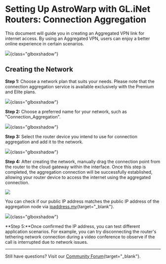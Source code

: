 # Setting Up AstroWarp with GL.iNet Routers: Connection Aggregation

This document will guide you in creating an Aggregated VPN link for internet access. By using an Aggregated VPN, users can enjoy a better online experience in certain scenarios.

![](https://static.gl-inet.com/docs/astrowarp/tutorials/aggregation/1.png){class="glboxshadow"}

## Creating the Network

**Step 1:** Choose a network plan that suits your needs. Please note that the connection aggregation service is available exclusively with the Premium and Elite plans.

![](https://static.gl-inet.com/docs/astrowarp/quick_start/10.png){class="glboxshadow"}

**Step 2:** Choose a preferred name for your network, such as "Connection_Aggregation".

![](https://static.gl-inet.com/docs/astrowarp/tutorials/aggregation/3.png){class="glboxshadow"}


**Step 3:** Select the router device you intend to use for connection aggregation and add it to the network.

![](https://static.gl-inet.com/docs/astrowarp/tutorials/aggregation/4.png){class="glboxshadow"}


**Step 4:** After creating the network, manually drag the connection point from the router to the cloud gateway within the interface. Once this step is completed, the aggregation connection will be successfully established, allowing your router device to access the internet using the aggregated connection.

![](https://static.gl-inet.com/docs/astrowarp/quick_start/router-connect-cloud-gateway.gif)


You can check if our public IP address matches the public IP address of the aggregation node via [ipaddress.my](https://www.ipaddress.my/){target="_blank"}.

![](https://static.gl-inet.com/docs/astrowarp/tutorials/aggregation/5.png){class="glboxshadow"}

**Step 5:**Once confirmed the IP address, you can test different application scenarios. For example, you can try disconnecting the router's tethering network connection during a video conference to observe if the call is interrupted due to network issues.

___

Still have questions? Visit our [Community Forum](https://forum.gl-inet.com){target="_blank"}.
